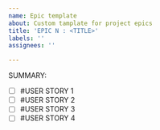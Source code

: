 ```yaml
---
name: Epic template
about: Custom tamplate for project epics
title: 'EPIC N : <TITLE>'
labels: ''
assignees: ''

---
```


SUMMARY: 

- [ ] #USER STORY 1
- [ ] #USER STORY 2
- [ ] #USER STORY 3
- [ ] #USER STORY 4
